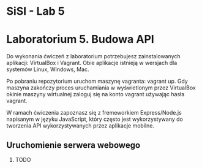 # SiSI - Lab 5

# Laboratorium 5. Budowa API

Do wykonania ćwiczeń z laboratorium potrzebujesz zainstalowanych aplikacji: VirtualBox i Vagrant. Obie aplikacje istnieją w wersjach dla systemów Linux, Windows, Mac.

Po pobraniu repozytorium uruchom maszynę vagranta: vagrant up. Gdy maszyna zakończy proces uruchamiania w wyświetlonym przez VirtualBox okinie maszyny wirtualnej zaloguj się na konto vagrant używając hasła vagrant.

W ramach ćwiczenia zapoznasz się z fremeworkiem Express/Node.js napisanym w języku JavaScript, który często jest wykorzystywany do tworzenia API wykorzystywanych przez aplikacje mobilne.

## Uruchomienie serwera webowego

1. TODO

